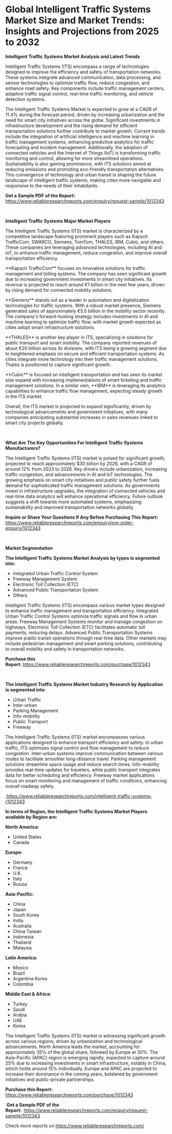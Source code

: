 <p><h1>Global Intelligent Traffic Systems Market Size and Market Trends: Insights and Projections from 2025 to 2032</h1></p><p><strong>Intelligent Traffic Systems Market Analysis and Latest Trends</strong></p>
<p><p>Intelligent Traffic Systems (ITS) encompass a range of technologies designed to improve the efficiency and safety of transportation networks. These systems integrate advanced communication, data processing, and sensor technologies to optimize traffic flow, reduce congestion, and enhance road safety. Key components include traffic management centers, adaptive traffic signal control, real-time traffic monitoring, and vehicle detection systems. </p><p>The Intelligent Traffic Systems Market is expected to grow at a CAGR of 11.4% during the forecast period, driven by increasing urbanization and the need for smart city initiatives across the globe. Significant investments in infrastructure development and the rising demand for efficient transportation solutions further contribute to market growth. Current trends include the integration of artificial intelligence and machine learning in traffic management systems, enhancing predictive analytics for traffic forecasting and incident management. Additionally, the adoption of connected vehicles and the Internet of Things (IoT) is transforming traffic monitoring and control, allowing for more streamlined operations. Sustainability is also gaining prominence, with ITS solutions aimed at reducing emissions and promoting eco-friendly transportation alternatives. This convergence of technology and urban transit is shaping the future landscape of intelligent traffic systems, making cities more navigable and responsive to the needs of their inhabitants.</p></p>
<p><strong>Get a Sample PDF of the Report:&nbsp;</strong> <a href="https://www.reliableresearchreports.com/enquiry/request-sample/1012343?utm_campaign=3002&utm_medium=2&utm_source=Github&utm_content=ia&utm_term=06032025&utm_id=intelligent-traffic-systems">https://www.reliableresearchreports.com/enquiry/request-sample/1012343</a></p>
<p>&nbsp;</p>
<p><strong>Intelligent Traffic Systems Major Market Players</strong></p>
<p><p>The Intelligent Traffic Systems (ITS) market is characterized by a competitive landscape featuring prominent players such as Kapsch TrafficCom, SWARCO, Siemens, TomTom, THALES, IBM, Cubic, and others. These companies are leveraging advanced technologies, including AI and IoT, to enhance traffic management, reduce congestion, and improve overall transportation efficiency.</p><p>**Kapsch TrafficCom** focuses on innovative solutions for traffic management and tolling systems. The company has seen significant growth due to increasing government investments in smart city initiatives. Its revenue is projected to reach around €1 billion in the next few years, driven by rising demand for connected mobility solutions.</p><p>**Siemens** stands out as a leader in automation and digitalization technologies for traffic systems. With a robust market presence, Siemens generated sales of approximately €5.5 billion in the mobility sector recently. The company's forward-looking strategy includes investments in AI and machine learning to optimize traffic flow, with market growth expected as cities adopt smart infrastructure solutions.</p><p>**THALES** is another key player in ITS, specializing in solutions for public transport and smart mobility. The company reported revenues of about €20 billion across its divisions, with ITS being a growing segment due to heightened emphasis on secure and efficient transportation systems. As cities integrate more technology into their traffic management solutions, Thales is positioned to capture significant growth.</p><p>**Cubic** is focused on intelligent transportation and has seen its market size expand with increasing implementations of smart ticketing and traffic management solutions. In a similar vein, **IBM** is leveraging its analytics capabilities to enhance traffic flow management, expecting steady growth in the ITS market.</p><p>Overall, the ITS market is projected to expand significantly, driven by technological advancements and government initiatives, with many companies anticipating substantial increases in sales revenues linked to smart city projects globally.</p></p>
<p>&nbsp;</p>
<p><strong>What Are The Key Opportunities For Intelligent Traffic Systems Manufacturers?</strong></p>
<p><p>The Intelligent Traffic Systems (ITS) market is poised for significant growth, projected to reach approximately $30 billion by 2026, with a CAGR of around 12% from 2023 to 2026. Key drivers include urbanization, increasing traffic congestion, and advancements in AI and IoT technologies. The growing emphasis on smart city initiatives and public safety further fuels demand for sophisticated traffic management solutions. As governments invest in infrastructure upgrades, the integration of connected vehicles and real-time data analytics will enhance operational efficiency. Future outlook suggests a shift towards more automated systems, emphasizing sustainability and improved transportation networks globally.</p></p>
<p><strong>Inquire or Share Your Questions If Any Before Purchasing This Report:</strong> <a href="https://www.reliableresearchreports.com/enquiry/pre-order-enquiry/1012343?utm_campaign=3002&utm_medium=2&utm_source=Github&utm_content=ia&utm_term=06032025&utm_id=intelligent-traffic-systems">https://www.reliableresearchreports.com/enquiry/pre-order-enquiry/1012343</a></p>
<p>&nbsp;</p>
<p><strong>Market Segmentation</strong></p>
<p><strong>The Intelligent Traffic Systems Market Analysis by types is segmented into:</strong></p>
<p><ul><li>Integrated Urban Traffic Control System</li><li>Freeway Management System</li><li>Electronic Toll Collection (ETC)</li><li>Advanced Public Transportation System</li><li>Others</li></ul></p>
<p><p>Intelligent Traffic Systems (ITS) encompass various market types designed to enhance traffic management and transportation efficiency. Integrated Urban Traffic Control Systems optimize traffic signals and flow in urban areas. Freeway Management Systems monitor and manage congestion on highways. Electronic Toll Collection (ETC) facilitates automatic toll payments, reducing delays. Advanced Public Transportation Systems improve public transit operations through real-time data. Other markets may include pedestrian management and smart parking solutions, contributing to overall mobility and safety in transportation networks.</p></p>
<p><strong>Purchase this Report:&nbsp;</strong><a href="https://www.reliableresearchreports.com/purchase/1012343?utm_campaign=3002&utm_medium=2&utm_source=Github&utm_content=ia&utm_term=06032025&utm_id=intelligent-traffic-systems">https://www.reliableresearchreports.com/purchase/1012343</a></p>
<p>&nbsp;</p>
<p><strong>The Intelligent Traffic Systems Market Industry Research by Application is segmented into:</strong></p>
<p><ul><li>Urban Traffic</li><li>Inter-urban</li><li>Parking Management</li><li>Info-mobility</li><li>Public Transport</li><li>Freeway</li></ul></p>
<p><p>The Intelligent Traffic Systems (ITS) market encompasses various applications designed to enhance transport efficiency and safety. In urban traffic, ITS optimizes signal control and flow management to reduce congestion. Inter-urban systems improve communication between various routes to facilitate smoother long-distance travel. Parking management solutions streamline space usage and reduce search times. Info-mobility provides real-time updates for travelers, while public transport integrates data for better scheduling and efficiency. Freeway market applications focus on smart monitoring and management of traffic conditions, enhancing overall roadway safety.</p></p>
<p><a href="https://www.reliableresearchreports.com/intelligent-traffic-systems-r1012343?utm_campaign=3002&utm_medium=2&utm_source=Github&utm_content=ia&utm_term=06032025&utm_id=intelligent-traffic-systems">&nbsp;https://www.reliableresearchreports.com/intelligent-traffic-systems-r1012343</a></p>
<p><strong>In terms of Region, the Intelligent Traffic Systems Market Players available by Region are:</strong></p>
<p>
    <p> <strong> North America: </strong>
        <ul>
            <li>United States</li>
            <li>Canada</li>
        </ul>
        </p> 
    <p> <strong> Europe: </strong>
        <ul>
            <li>Germany</li>
            <li>France</li>
            <li>U.K.</li>
            <li>Italy</li>
            <li>Russia</li>
        </ul>
        </p> 
    <p> <strong> Asia-Pacific: </strong>
        <ul>
            <li>China</li>
            <li>Japan</li>
            <li>South Korea</li>
            <li>India</li>
            <li>Australia</li>
            <li>China Taiwan</li>
            <li>Indonesia</li>
            <li>Thailand</li>
            <li>Malaysia</li>
        </ul>
        </p> 
    <p> <strong> Latin America: </strong>
        <ul>
            <li>Mexico</li>
            <li>Brazil</li>
            <li>Argentina Korea</li>
            <li>Colombia</li>
        </ul>
        </p> 
    <p> <strong> Middle East & Africa: </strong>
        <ul>
            <li>Turkey</li>
            <li>Saudi</li>
            <li>Arabia</li>
            <li>UAE</li>
            <li>Korea</li>
        </ul>
    </p>
    </p>
<p><p>The Intelligent Traffic Systems (ITS) market is witnessing significant growth across various regions, driven by urbanization and technological advancements. North America leads the market, accounting for approximately 35% of the global share, followed by Europe at 30%. The Asia-Pacific (APAC) region is emerging rapidly, expected to capture around 25% due to increasing investments in smart infrastructure, notably in China, which holds around 15% individually. Europe and APAC are projected to increase their dominance in the coming years, bolstered by government initiatives and public-private partnerships.</p></p>
<p><strong>Purchase this Report: </strong><a href="https://www.reliableresearchreports.com/purchase/1012343?utm_campaign=3002&utm_medium=2&utm_source=Github&utm_content=ia&utm_term=06032025&utm_id=intelligent-traffic-systems">https://www.reliableresearchreports.com/purchase/1012343</a></p>
<p>&nbsp;<strong>Get a Sample PDF of the Report:&nbsp;&nbsp;</strong><a href="https://www.reliableresearchreports.com/enquiry/request-sample/1012343?utm_campaign=3002&utm_medium=2&utm_source=Github&utm_content=ia&utm_term=06032025&utm_id=intelligent-traffic-systems">https://www.reliableresearchreports.com/enquiry/request-sample/1012343</a></p>
<p><strong></strong></p>
<p>Check more reports on <a href="https://www.reliableresearchreports.com/?utm_campaign=3002&utm_medium=2&utm_source=Github&utm_content=ia&utm_term=06032025&utm_id=intelligent-traffic-systems">https://www.reliableresearchreports.com/</a></p>